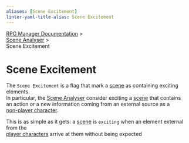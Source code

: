 ```yaml
---
aliases: [Scene Excitement]
linter-yaml-title-alias: Scene Excitement
---
```

[RPG Manager Documentation](../index.md) >  
[Scene Analyser](0-index.md) >  
Scene Excitement

# Scene Excitement

The `Scene Excitement` is a flag that mark a [scene](../components/scene.md) as containing exciting elements.  
In particular, the [Scene Analyser](0-index.md) consider exciting a [scene](../components/scene.md) that contains  
an action or a new information coming from an external source as a  
[non-player character](../components/non-player-character.md).

This is as simple as it gets: a [scene](../components/scene.md) is `exciting` when an element external from the  
[player characters](../components/character.md) arrive at them without being expected
